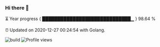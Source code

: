 ### Hi there 👋 

⏳ Year progress { █████████████████████████████▁ } 98.64 %

⏰ Updated on 2020-12-27 00:24:54 with Golang.

![build](https://github.com/shenxianpeng/shenxianpeng/workflows/build/badge.svg) ![Profile views](https://gpvc.arturio.dev/shenxianpeng)